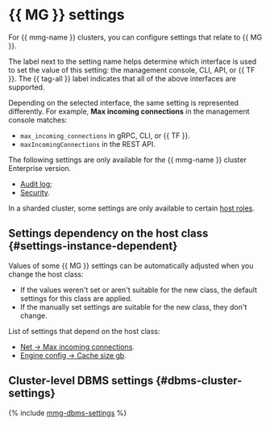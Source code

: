 # {{ MG }} settings

For {{ mmg-name }} clusters, you can configure settings that relate to {{ MG }}.

The label next to the setting name helps determine which interface is used to set the value of this setting: the management console, CLI, API, or {{ TF }}. The {{ tag-all }} label indicates that all of the above interfaces are supported.

Depending on the selected interface, the same setting is represented differently. For example, **Max incoming connections** in the management console matches:

* `max_incoming_connections` in gRPC, CLI, or {{ TF }}.
* `maxIncomingConnections` in the REST API.

The following settings are only available for the {{ mmg-name }} cluster Enterprise version.

* [Audit log](#setting-audit-log);
* [Security](#setting-security).

In a sharded cluster, some settings are only available to certain [host roles](sharding.md#shard-management).

## Settings dependency on the host class {#settings-instance-dependent}

Values of some {{ MG }} settings can be automatically adjusted when you change the host class:

* If the values weren't set or aren't suitable for the new class, the default settings for this class are applied.
* If the manually set settings are suitable for the new class, they don't change.

List of settings that depend on the host class:

* [Net → Max incoming connections](#setting-max-incoming-connections).
* [Engine config → Cache size gb](#setting-engine-cache-size).

## Cluster-level DBMS settings {#dbms-cluster-settings}

{% include [mmg-dbms-settings](../../_includes/mdb/mmg-dbms-settings.md) %}

